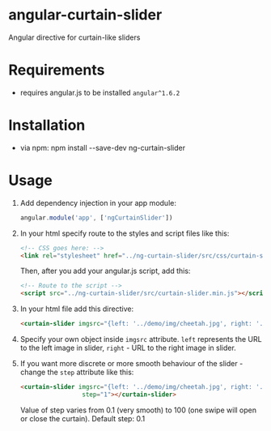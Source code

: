 # angular-curtain-slider
Angular directive for curtain-like sliders

# Requirements 

* requires angular.js to be installed `angular^1.6.2`

# Installation

* via npm: npm install --save-dev ng-curtain-slider

# Usage

1. Add dependency injection in your app module:
    
   ```JavaScript
   angular.module('app', ['ngCurtainSlider'])
   ```
   
2. In your html specify route to the styles and script files like this:
   
   ```HTML
   <!-- CSS goes here: -->
   <link rel="stylesheet" href="../ng-curtain-slider/src/css/curtain-slider.min.css">   
   ```
   Then, after you add your angular.js script, add this:
   ```HTML
   <!-- Route to the script -->
   <script src="../ng-curtain-slider/src/curtain-slider.min.js"></script>
    ```

3. In your html file add this directive:

   ```HTML
   <curtain-slider imgsrc="{left: '../demo/img/cheetah.jpg', right: '../demo/img/tree.jpg'}"></curtain-slider>
   ```
  
4. Specify your own object inside `imgsrc` attribute. `left` represents the URL to the left image in slider, `right` - URL to the right  image in slider.

5. If you want more discrete or more smooth behaviour of the slider - change the `step` attribute like this:

   ```HTML
   <curtain-slider imgsrc="{left: '../demo/img/cheetah.jpg', right: '../demo/img/tree.jpg'}" 
                    step="1"></curtain-slider>
   ```
   Value of step varies from 0.1 (very smooth) to 100 (one swipe will open or close the curtain). Default step: 0.1
